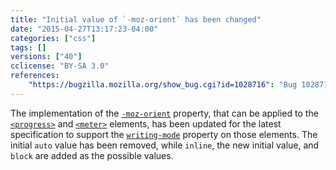 ```yaml
---
title: "Initial value of `-moz-orient` has been changed"
date: "2015-04-27T13:17:23-04:00"
categories: ["css"]
tags: []
versions: ["40"]
cclicense: "BY-SA 3.0"
references:
    "https://bugzilla.mozilla.org/show_bug.cgi?id=1028716": "Bug 1028716 – update values of -moz-orient for <progress> and <meter> to remove \'auto\', and add \'inline\' (new initial value) and \'block\' values with writing-mode support"
---
```

The implementation of the [`-moz-orient`](https://developer.mozilla.org/en-US/docs/Web/CSS/-moz-orient) property, that can be applied to the [`<progress>`](https://developer.mozilla.org/en-US/docs/Web/HTML/Element/progress) and [`<meter>`](https://developer.mozilla.org/en-US/docs/Web/HTML/Element/meter) elements, has been updated for the latest specification to support the [`writing-mode`](https://developer.mozilla.org/en-US/docs/Web/CSS/writing-mode) property on those elements. The initial `auto` value has been removed, while `inline`, the new initial value, and `block` are added as the possible values.
